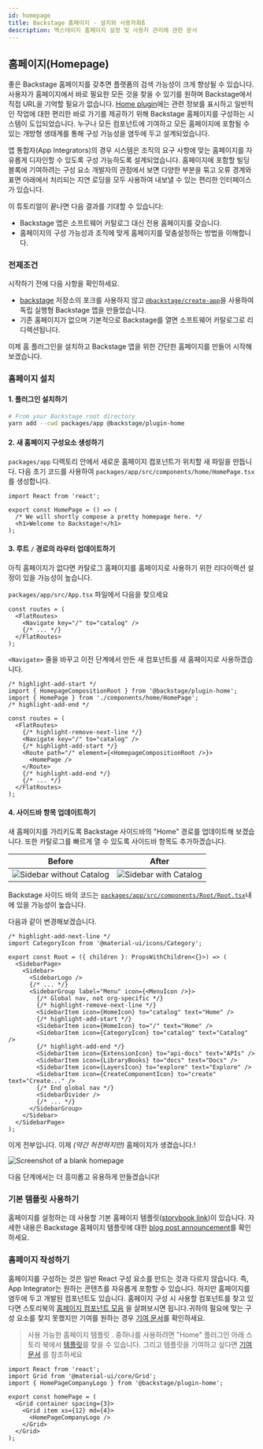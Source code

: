 ```yaml
---
id: homepage
title: Backstage 홈페이지 - 설치와 사용자화ß
description: 백스테이지 홈페이지 설정 및 사용자 관리에 관한 문서
---
```


## 홈페이지(Homepage)

좋은 Backstage 홈페이지를 갖추면 플랫폼의 검색 가능성이 크게 향상될 수 있습니다. 사용자가 홈페이지에서 바로 필요한 모든 것을 찾을 수 있기를 원하며 Backstage에서 직접 URL을 기억할 필요가 없습니다. [Home plugin](https://github.com/backstage/backstage/tree/master/plugins/home)에는 관련 정보를 표시하고 일반적인 작업에 대한 편리한 바로 가기를 제공하기 위해 Backstage 홈페이지를 구성하는 시스템이 도입되었습니다. 누구나 모든 컴포넌트에 기여하고 모든 홈페이지에 포함될 수 있는 개방형 생태계를 통해 구성 가능성을 염두에 두고 설계되었습니다.

앱 통합자(App Integrators)의 경우 시스템은 조직의 요구 사항에 맞는 홈페이지를 자유롭게 디자인할 수 있도록 구성 가능하도록 설계되었습니다. 홈페이지에 포함할 빌딩 블록에 기여하려는 구성 요소 개발자의 관점에서 보면 다양한 부분을 묶고 오류 경계와 표면 아래에서 처리되는 지연 로딩을 모두 사용하여 내보낼 수 있는 편리한 인터페이스가 있습니다.

이 튜토리얼이 끝나면 다음 결과를 기대할 수 있습니다:

- Backstage 앱은 소프트웨어 카탈로그 대신 전용 홈페이지를 갖습니다.
- 홈페이지의 구성 가능성과 조직에 맞게 홈페이지를 맞춤설정하는 방법을 이해합니다.

### 전제조건

시작하기 전에 다음 사항을 확인하세요.

- [backstage](https://github.com/backstage/backstage) 저장소의 포크를 사용하지 않고 [`@backstage/create-app`](index.md#create-your-backstage-app)을 사용하여 독립 실행형 Backstage 앱을 만들었습니다.
- 기존 홈페이지가 없으며 기본적으로 Backstage를 열면 소프트웨어 카탈로그로 리디렉션됩니다.

이제 홈 플러그인을 설치하고 Backstage 앱을 위한 간단한 홈페이지를 만들어 시작해 보겠습니다.

### 홈페이지 설치

#### 1. 플러그인 설치하기

```bash
# From your Backstage root directory
yarn add --cwd packages/app @backstage/plugin-home
```

#### 2. 새 홈페이지 구성요소 생성하기

`packages/app` 디렉토리 안에서 새로운 홈페이지 컴포넌트가 위치할 새 파일을 만듭니다. 다음 초기 코드를 사용하여 `packages/app/src/components/home/HomePage.tsx`를 생성합니다.

```tsx
import React from 'react';

export const HomePage = () => (
  /* We will shortly compose a pretty homepage here. */
  <h1>Welcome to Backstage!</h1>
);
```

#### 3. 루트 `/` 경로의 라우터 업데이트하기

아직 홈페이지가 없다면 카탈로그 홈페이지를 홈페이지로 사용하기 위한 리다이렉션 설정이 있을 가능성이 높습니다. 

`packages/app/src/App.tsx` 파일에서 다음을 찾으세요

```tsx title="packages/app/src/App.tsx"
const routes = (
  <FlatRoutes>
    <Navigate key="/" to="catalog" />
    {/* ... */}
  </FlatRoutes>
);
```

`<Navigate>` 줄을 바꾸고 이전 단계에서 만든 새 컴포넌트를 새 홈페이지로 사용하겠습니다.

```tsx title="packages/app/src/App.tsx"
/* highlight-add-start */
import { HomepageCompositionRoot } from '@backstage/plugin-home';
import { HomePage } from './components/home/HomePage';
/* highlight-add-end */

const routes = (
  <FlatRoutes>
    {/* highlight-remove-next-line */}
    <Navigate key="/" to="catalog" />
    {/* highlight-add-start */}
    <Route path="/" element={<HomepageCompositionRoot />}>
      <HomePage />
    </Route>
    {/* highlight-add-end */}
    {/* ... */}
  </FlatRoutes>
);
```

#### 4. 사이드바 항목 업데이트하기

새 홈페이지를 가리키도록 Backstage 사이드바의 "Home" 경로를 업데이트해 보겠습니다. 또한 카탈로그를 빠르게 열 수 있도록 사이드바 항목도 추가하겠습니다.

| Before                                                                            | After                                                                       |
| --------------------------------------------------------------------------------- | --------------------------------------------------------------------------- |
| ![Sidebar without Catalog](../assets/getting-started/sidebar-without-catalog.png) | ![Sidebar with Catalog](../assets/getting-started/sidebar-with-catalog.png) |

Backstage 사이드 바의 코드는 [`packages/app/src/components/Root/Root.tsx`](https://github.com/backstage/backstage/blob/master/packages/app/src/components/Root/Root.tsx)내에 있을 가능성이 높습니다.

다음과 같이 변경해보겠습니다.

```tsx title="packages/app/src/components/Root/Root.tsx"
/* highlight-add-next-line */
import CategoryIcon from '@material-ui/icons/Category';

export const Root = ({ children }: PropsWithChildren<{}>) => (
  <SidebarPage>
    <Sidebar>
      <SidebarLogo />
      {/* ... */}
      <SidebarGroup label="Menu" icon={<MenuIcon />}>
        {/* Global nav, not org-specific */}
        {/* highlight-remove-next-line */}
        <SidebarItem icon={HomeIcon} to="catalog" text="Home" />
        {/* highlight-add-start */}
        <SidebarItem icon={HomeIcon} to="/" text="Home" />
        <SidebarItem icon={CategoryIcon} to="catalog" text="Catalog" />
        {/* highlight-add-end */}
        <SidebarItem icon={ExtensionIcon} to="api-docs" text="APIs" />
        <SidebarItem icon={LibraryBooks} to="docs" text="Docs" />
        <SidebarItem icon={LayersIcon} to="explore" text="Explore" />
        <SidebarItem icon={CreateComponentIcon} to="create" text="Create..." />
        {/* End global nav */}
        <SidebarDivider />
        {/* ... */}
      </SidebarGroup>
    </Sidebar>
  </SidebarPage>
);
```

이게 전부입니다. 이제 _(약간 허전하지만)_ 홈페이지가 생겼습니다.!

<!-- todo: Needs zoomable plugin -->

![Screenshot of a blank homepage](../assets/getting-started/simple-homepage.png)

다음 단계에서는 더 흥미롭고 유용하게 만들겠습니다!

### 기본 템플릿 사용하기

홈페이지를 설정하는 데 사용할 기본 홈페이지 템플릿([storybook link](https://backstage.io/storybook/?path=/story/plugins-home-templates--default-template))이 있습니다. 자세한 내용은 Backstage 홈페이지 템플릿에 대한 [blog post announcement](https://backstage.io/blog/2022/01/25/backstage-homepage-templates)를 확인하세요.

<!-- TODO for later: detailed instructions for using one of these templates. -->

### 홈페이지 작성하기

홈페이지를 구성하는 것은 일반 React 구성 요소를 만드는 것과 다르지 않습니다. 즉, App Integrator는 
원하는 콘텐츠를 자유롭게 포함할 수 있습니다. 하지만 홈페이지를 염두에 두고 개발된 컴포넌트도 있습니다. 
홈페이지 구성 시 사용할 컴포넌트를 찾고 있다면 스토리북의 [홈페이지 컴포넌트 모음](https://backstage.io/storybook?path=/story/plugins-home-components)
을 살펴보시면 됩니다.귀하의 필요에 맞는 구성 요소를 찾지 못했지만 기여를 원하는 경우 
[기여 문서](https://github.com/backstage/backstage/blob/master/plugins/home/README.md#contributing)를 확인하세요.

> 사용 가능한 홈페이지 템플릿 . 중하나를 사용하려면 "Home" 플러그인 아래 스토리 북에서 
> [템플릿](https://backstage.io/storybook/?path=/story/plugins-home-templates)를
> 찾을 수 있습니다. 그리고 템플릿을 기여하고 싶다면 
> [기여 문서](https://github.com/backstage/backstage/blob/master/plugins/home/README.md#contributing) 를 참조하세요

```tsx
import React from 'react';
import Grid from '@material-ui/core/Grid';
import { HomePageCompanyLogo } from '@backstage/plugin-home';

export const homePage = (
  <Grid container spacing={3}>
    <Grid item xs={12} md={4}>
      <HomePageCompanyLogo />
    </Grid>
  </Grid>
);
```
